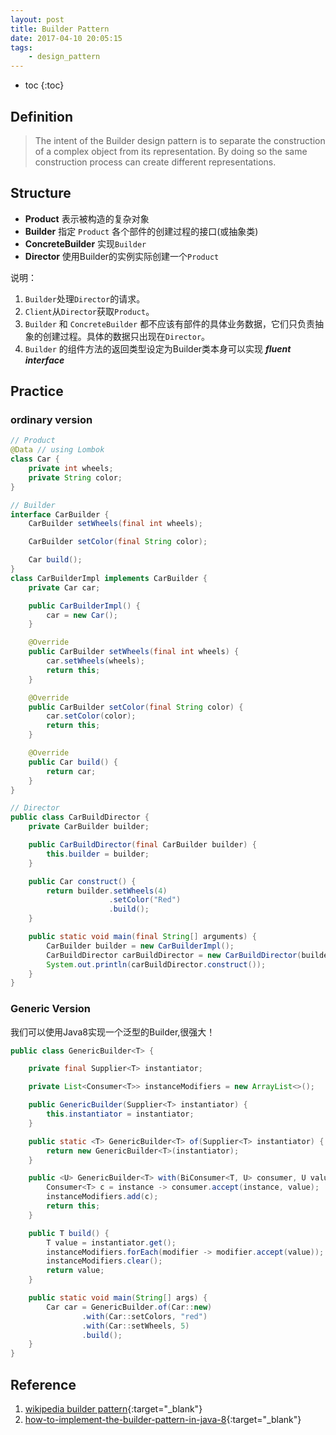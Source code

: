 ```yaml
---
layout: post
title: Builder Pattern
date: 2017-04-10 20:05:15
tags:
    - design_pattern
---
```


* toc
{:toc}
## Definition
>The intent of the Builder design pattern is to separate the construction of a complex object from its representation. By doing so the same construction process can create different representations.

## Structure
* **Product** 表示被构造的复杂对象
* **Builder** 指定 `Product` 各个部件的创建过程的接口(或抽象类)
* **ConcreteBuilder** 实现`Builder`
* **Director** 使用Builder的实例实际创建一个`Product`

说明：
1. `Builder`处理`Director`的请求。
2. `Client`从`Director`获取`Product`。
3. `Builder` 和 `ConcreteBuilder` 都不应该有部件的具体业务数据，它们只负责抽象的创建过程。具体的数据只出现在`Director`。
4. `Builder` 的组件方法的返回类型设定为Builder类本身可以实现 ***fluent interface***

## Practice

### ordinary version
```java
// Product
@Data // using Lombok
class Car {
    private int wheels;
    private String color;
}
```
```java
// Builder
interface CarBuilder {
    CarBuilder setWheels(final int wheels);

    CarBuilder setColor(final String color);

    Car build();
}
class CarBuilderImpl implements CarBuilder {
    private Car car;

    public CarBuilderImpl() {
        car = new Car();
    }

    @Override
    public CarBuilder setWheels(final int wheels) {
        car.setWheels(wheels);
        return this;
    }

    @Override
    public CarBuilder setColor(final String color) {
        car.setColor(color);
        return this;
    }

    @Override
    public Car build() {
        return car;
    }
}
```
```java
// Director
public class CarBuildDirector {
    private CarBuilder builder;

    public CarBuildDirector(final CarBuilder builder) {
        this.builder = builder;
    }

    public Car construct() {
        return builder.setWheels(4)
                      .setColor("Red")
                      .build();
    }

    public static void main(final String[] arguments) {
        CarBuilder builder = new CarBuilderImpl();
        CarBuildDirector carBuildDirector = new CarBuildDirector(builder);
        System.out.println(carBuildDirector.construct());
    }
}
```

### Generic Version
我们可以使用Java8实现一个泛型的Builder,很强大！
```java
public class GenericBuilder<T> {

    private final Supplier<T> instantiator;

    private List<Consumer<T>> instanceModifiers = new ArrayList<>();

    public GenericBuilder(Supplier<T> instantiator) {
        this.instantiator = instantiator;
    }

    public static <T> GenericBuilder<T> of(Supplier<T> instantiator) {
        return new GenericBuilder<T>(instantiator);
    }

    public <U> GenericBuilder<T> with(BiConsumer<T, U> consumer, U value) {
        Consumer<T> c = instance -> consumer.accept(instance, value);
        instanceModifiers.add(c);
        return this;
    }

    public T build() {
        T value = instantiator.get();
        instanceModifiers.forEach(modifier -> modifier.accept(value));
        instanceModifiers.clear();
        return value;
    }

    public static void main(String[] args) {
        Car car = GenericBuilder.of(Car::new)
                .with(Car::setColors, "red")
                .with(Car::setWheels, 5)
                .build();
    }
}
```

## Reference
1. [wikipedia builder pattern][1]{:target="_blank"}
2. [how-to-implement-the-builder-pattern-in-java-8][2]{:target="_blank"}

[1]: https://en.wikipedia.org/wiki/Builder_pattern#Java "a"
[2]: http://stackoverflow.com/questions/31754786/how-to-implement-the-builder-pattern-in-java-8 "b"
